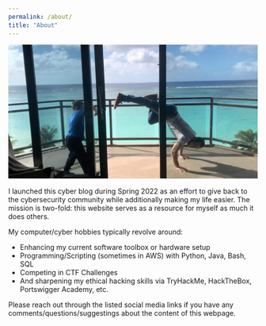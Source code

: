 ```yaml
---
permalink: /about/
title: "About"
---
```


![Karate Frees](/assets/images/about-karate.jpg)  

I launched this cyber blog during Spring 2022 as an effort to give back to the cybersecurity community while additionally making my life easier. The mission is two-fold: 
this website serves as a resource for myself as much it does others.    

My computer/cyber hobbies typically revolve around:  

- Enhancing my current software toolbox or hardware setup  
- Programming/Scripting (sometimes in AWS) with Python, Java, Bash, SQL  
- Competing in CTF Challenges  
- And sharpening my ethical hacking skills via TryHackMe, HackTheBox, Portswigger Academy, etc.  


Please reach out through the listed social media links if you have any comments/questions/suggestings about the content of this webpage.  



